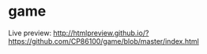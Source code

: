 # game
Live preview: http://htmlpreview.github.io/?https://github.com/CP86100/game/blob/master/index.html
